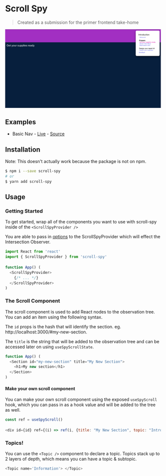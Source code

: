 # Scroll Spy

> Created as a submission for the primer frontend take-home

<img src='./screenshot.png'/>

## Examples

- Basic Nav - [Live](https://lucas8.github.io/scroll-spy) - [Source](./example)

## Installation

Note: This doesn't actually work because the package is not on npm.

```bash
$ npm i --save scroll-spy
# or
$ yarn add scroll-spy
```

## Usage

### Getting Started

To get started, wrap all of the components you want to use with scroll-spy inside of the `<ScrollSpyProvider />`

You are able to pass in [options](https://developer.mozilla.org/en-US/docs/Web/API/Intersection_Observer_API#Intersection_observer_options) to the ScrollSpyProvider which will effect the Intersection Observer.

```js
import React from 'react'
import { ScrollSpyProvider } from 'scroll-spy'

function App() (
  <ScrollSpyProvider>
    {/* ... */}
  </ScrollSpyProvider>
)
```

### The Scroll Component

The scroll component is used to add React nodes to the observation tree. You can add an item using the following syntax.

The `id` props is the hash that will identify the section.
eg. http://localhost:3000/#my-new-section.

The `title` is the string that will be added to the observation tree and can be accessed later on using `useSpyScrollState`.

```js
function App() (
  <Section id="my-new-section" title="My New Section">
    <h1>My new section</h1>
  </Section>
)
```

#### Make your own scroll component

You can make your own scroll component using the exposed `useSpyScroll` hook, which you can pass in as a hook value and will be added to the tree as well.

```js
const ref = useSpyScroll()

<div id={id} ref={(i) => ref(i, {title: "My New Section", topic: "Intro to Elixir"})}></div>
```

### Topics!

You can use the `<Topic />` component to declare a topic. Topics stack up to 2 layers of depth, which means you can have a topic & subtopic.

```js
<Topic name='Information'> </Topic>
```
